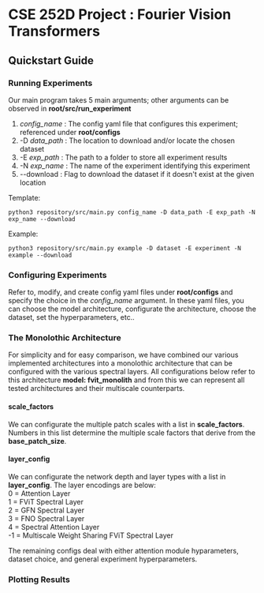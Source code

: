 # CSE 252D Project : Fourier Vision Transformers

## Quickstart Guide

### Running Experiments 
Our main program takes 5 main arguments; other arguments can be observed in **root/src/run_experiment**
1. *config_name* : The config yaml file that configures this experiment; referenced under **root/configs**
2. -D *data_path* : The location to download and/or locate the chosen dataset
3. -E *exp_path* : The path to a folder to store all experiment results
4. -N *exp_name* : The name of the experiment identifying this experiment
5. --download : Flag to download the dataset if it doesn't exist at the given location 

Template:

    python3 repository/src/main.py config_name -D data_path -E exp_path -N exp_name --download

Example:

    python3 repository/src/main.py example -D dataset -E experiment -N example --download

### Configuring Experiments
Refer to, modify, and create config yaml files under **root/configs** and specify the choice in the *config_name* argument.
In these yaml files, you can choose the model architecture, configurate the architecture, choose the dataset, set the hyperparameters, etc..

### The Monolothic Architecture
For simplicity and for easy comparison, we have combined our various implemented architectures into a monolothic architecture that can be configured with the various spectral layers.
All configurations below refer to this architecture **model: fvit_monolith** and from this we can represent all tested architectures and their multiscale counterparts.

#### scale_factors
We can configurate the multiple patch scales with a list in **scale_factors**. Numbers in this list determine the multiple scale factors that derive from the **base_patch_size**.

#### layer_config
We can configurate the network depth and layer types with a list in **layer_config**. The layer encodings are below: <br>
0 = Attention Layer <br>
1 = FViT Spectral Layer <br>
2 = GFN Spectral Layer <br>
3 = FNO Spectral Layer <br>
4 = Spectral Attention Layer <br>
-1 = Multiscale Weight Sharing FViT Spectral Layer <br>

The remaining configs deal with either attention module hyparameters, dataset choice, and general experiment hyperparameters. 

### Plotting Results
